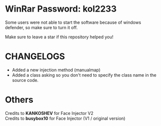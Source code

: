 # WinRar Password: kol2233

Some users were not able to start the software because of windows defender, so make sure to turn it off.

Make sure to leave a star if this repository helped you!


# CHANGELOGS

- Added a new injection method (manualmap)
- Added a class asking so you don't need to specify the class name in the source code.

# Others

Credits to **KANKOSHEV** for Face Injector V2
<br>
Credits to **busybox10** for Face Injector (V1 / original version)